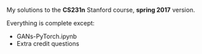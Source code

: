 My solutions to the <b>CS231n</b> Stanford course, <b>spring 2017</b> version.

Everything is complete except:
* GANs-PyTorch.ipynb
* Extra credit questions
